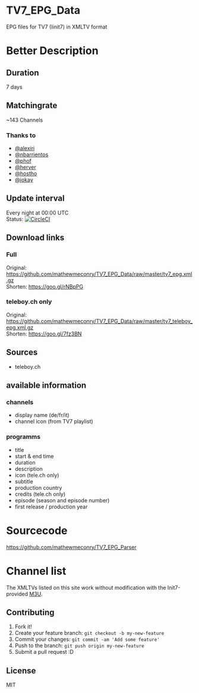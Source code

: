 # TV7_EPG_Data
EPG files for TV7 (Iinit7) in XMLTV format

# Better Description
## Duration
7 days

## Matchingrate
~143 Channels

### Thanks to
- [@alexiri](https://github.com/alexiri)
- [@nbarrientos](https://github.com/nbarrientos)
- [@phof](https://github.com/phof)
- [@herver](https://github.com/herver)
- [@hostho](https://github.com/hostho)
- [@jokay](https://github.com/jokay)

## Update interval
Every night at 00:00 UTC  
Status: [![CircleCI](https://circleci.com/gh/mathewmeconry/TV7_EPG_Parser/tree/master.svg?style=svg)](https://circleci.com/gh/mathewmeconry/TV7_EPG_Parser/tree/master)

## Download links
### Full
Original: https://github.com/mathewmeconry/TV7_EPG_Data/raw/master/tv7_epg.xml.gz  
Shorten: https://goo.gl/rNBpPG

### teleboy.ch only
Original: https://github.com/mathewmeconry/TV7_EPG_Data/raw/master/tv7_teleboy_epg.xml.gz  
Shorten: https://goo.gl/7fz3BN

## Sources
- teleboy.ch

## available information
### channels
- display name (de/fr/it)
- channel icon (from TV7 playlist)

### programms
- title
- start & end time
- duration
- description
- icon (tele.ch only)
- subtitle
- production country
- credits (tele.ch only)
- episode (season and episode number)
- first release / production year

# Sourcecode
https://github.com/mathewmeconry/TV7_EPG_Parser

# Channel list

The XMLTVs listed on this site work without modification with the
Init7-provided [M3U](https://www.init7.net/en/support/faq/TV-andere-Geraete/).

## Contributing
1. Fork it!
2. Create your feature branch: `git checkout -b my-new-feature`
3. Commit your changes: `git commit -am 'Add some feature'`
4. Push to the branch: `git push origin my-new-feature`
5. Submit a pull request :D


## License
MIT
